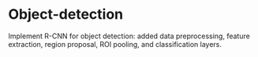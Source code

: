 # Object-detection
Implement R-CNN for object detection: added data preprocessing, feature extraction, region proposal, ROI pooling, and classification layers.
